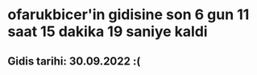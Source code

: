 # ofarukbicer'in gidisine son 6 gun 11 saat 15 dakika 19 saniye kaldi

## Gidis tarihi: 30.09.2022 :(
